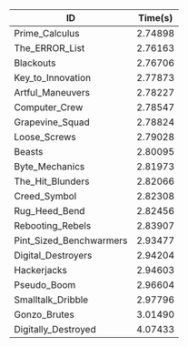|ID|Time(s)|
|-|-|
|Prime_Calculus|2.74898|
|The_ERROR_List|2.76163|
|Blackouts|2.76706|
|Key_to_Innovation|2.77873|
|Artful_Maneuvers|2.78227|
|Computer_Crew|2.78547|
|Grapevine_Squad|2.78824|
|Loose_Screws|2.79028|
|Beasts|2.80095|
|Byte_Mechanics|2.81973|
|The_Hit_Blunders|2.82066|
|Creed_Symbol|2.82308|
|Rug_Heed_Bend|2.82456|
|Rebooting_Rebels|2.83907|
|Pint_Sized_Benchwarmers|2.93477|
|Digital_Destroyers|2.94204|
|Hackerjacks|2.94603|
|Pseudo_Boom|2.96604|
|Smalltalk_Dribble|2.97796|
|Gonzo_Brutes|3.01490|
|Digitally_Destroyed|4.07433|
